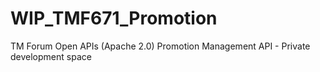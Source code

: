 # WIP_TMF671_Promotion
TM Forum Open APIs (Apache 2.0) Promotion Management API - Private development space
